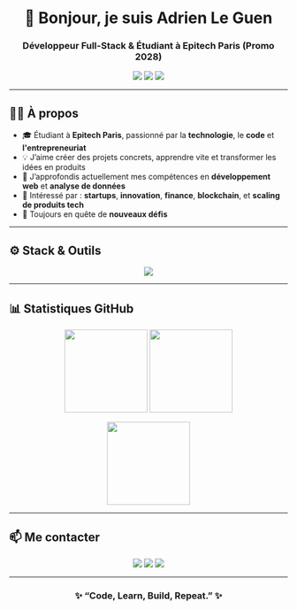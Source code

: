 <h1 align="center">👋 Bonjour, je suis Adrien Le Guen</h1>
<h3 align="center">Développeur Full-Stack & Étudiant à Epitech Paris (Promo 2028)</h3>

<p align="center">
  <a href="mailto:adrien.leguen.p@gmail.com"><img src="https://img.shields.io/badge/Email-Contact-blue?style=flat&logo=gmail" /></a>
  <a href="https://www.linkedin.com/in/adrienleguen/"><img src="https://img.shields.io/badge/LinkedIn-Adrien%20Le%20Guen-blue?style=flat&logo=linkedin" /></a>
  <a href="https://github.com/lgadrien/Portfolio"><img src="https://img.shields.io/badge/CV-Disponible-success?style=flat&logo=github" /></a>
</p>

---

## 👨‍💻 À propos

- 🎓 Étudiant à **Epitech Paris**, passionné par la **technologie**, le **code** et **l'entrepreneuriat**  
- 💡 J’aime créer des projets concrets, apprendre vite et transformer les idées en produits  
- 🌱 J’approfondis actuellement mes compétences en **développement web** et **analyse de données**  
- 💼 Intéressé par : **startups**, **innovation**, **finance**, **blockchain**, et **scaling de produits tech**  
- 🔭 Toujours en quête de **nouveaux défis**

---

## ⚙️ Stack & Outils

<p align="center">
  <img src="https://skillicons.dev/icons?i=js,ts,react,nextjs,nodejs,express,html,css,tailwind,python,mysql,mongodb,postgres,docker,postman,figma,git,github,vscode&perline=9" />
</p>

---

## 📊 Statistiques GitHub

<p align="center">
  <img src="https://github-readme-stats.vercel.app/api?username=lgadrien&show_icons=true&theme=tokyonight&hide_border=true" height="150" />
  <img src="https://github-readme-streak-stats.herokuapp.com/?user=lgadrien&theme=tokyonight&hide_border=true" height="150" />
</p>

<p align="center">
  <img src="https://github-readme-stats.vercel.app/api/top-langs/?username=lgadrien&layout=compact&theme=tokyonight&hide_border=true" height="150" />
</p>

---

## 📫 Me contacter

<p align="center">
  <a href="mailto:adrien.leguen.p@gmail.com"><img src="https://img.shields.io/badge/Email-adrien.leguen.p@gmail.com-red?logo=gmail&style=for-the-badge" /></a>
  <a href="https://www.linkedin.com/in/adrienleguen/"><img src="https://img.shields.io/badge/LinkedIn-Adrien%20Le%20Guen-blue?logo=linkedin&style=for-the-badge" /></a>
  <a href="https://github.com/lgadrien/Portfolio"><img src="https://img.shields.io/badge/Portfolio-GitHub-black?logo=github&style=for-the-badge" /></a>
</p>

---

<h3 align="center">✨ “Code, Learn, Build, Repeat.” ✨</h3>
